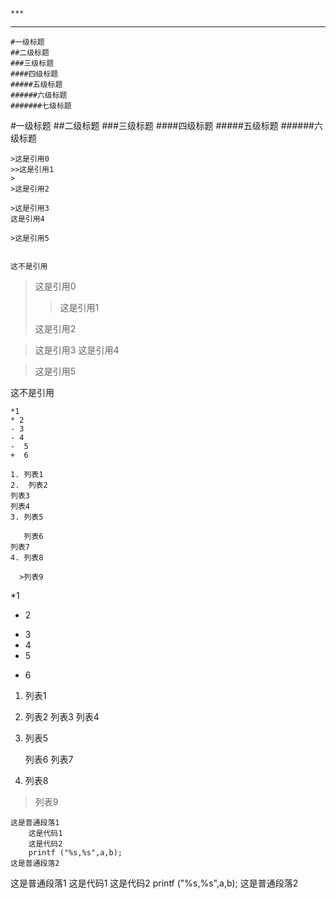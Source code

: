 ```
***
```
***

```
#一级标题
##二级标题
###三级标题
####四级标题
#####五级标题
######六级标题
#######七级标题
```
#一级标题
##二级标题
###三级标题
####四级标题
#####五级标题
######六级标题

```
>这是引用0
>>这是引用1
>
>这是引用2

>这是引用3
这是引用4

>这是引用5


这不是引用
```

>这是引用0
>>这是引用1
>
>这是引用2

>这是引用3
这是引用4

>这是引用5


这不是引用

```
*1
* 2
- 3
- 4
-  5
+  6

1. 列表1
2.  列表2
列表3
列表4
3. 列表5

   列表6
列表7
4. 列表8

  >列表9
```
*1
* 2
- 3
- 4
-  5
+  6

1. 列表1
2.  列表2
列表3
列表4
3. 列表5

   列表6
列表7
4. 列表8

  >列表9
```
这是普通段落1
    这是代码1
    这是代码2
    printf ("%s,%s",a,b);
这是普通段落2
```
这是普通段落1
    这是代码1
    这是代码2
    printf ("%s,%s",a,b);
这是普通段落2

